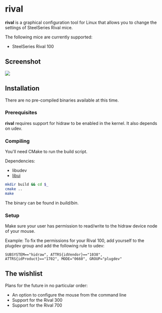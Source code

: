 # rival

__rival__ is a graphical configuration tool for Linux that allows you to change the settings of SteelSeries Rival mice.

The following mice are currently supported:

* SteelSeries Rival 100

## Screenshot

![](https://u.impy.me/dl?l=bj01ug7RCqxiOdSb.png)

## Installation

There are no pre-compiled binaries available at this time.

### Prerequisites

__rival__ requires support for hidraw to be enabled in the kernel. It also depends on udev.

### Compiling

You'll need CMake to run the build script.

Dependencies:
* libudev
* [libui](https://github.com/andlabs/libui)

```sh
mkdir build && cd $_
cmake ..
make
```

The binary can be found in _build/bin_.

### Setup

Make sure your user has permission to read/write to the hidraw device node of your mouse. 

Example: To fix the permissions for your Rival 100, add yourself to the plugdev group and add the following rule to udev:

```
SUBSYSTEM=="hidraw", ATTRS{idVendor}=="1038", ATTRS{idProduct}=="1702", MODE="0660", GROUP="plugdev"
```

## The wishlist

Plans for the future in no particular order:

* An option to configure the mouse from the command line
* Support for the Rival 300
* Support for the Rival 700